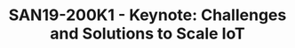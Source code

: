 ---
categories:
- san19
description: Dipesh will talk about the opportunity of IoT where the combination of
  Physical and Digital data can deliver new business models and efficiencies. He’ll
  then discuss what the technical challenges are to delivering this new era, and what
  Arm is doing with communities and partners to collectively deliver.
image:
  featured: 'true'
  path: /assets/images/featured-images/san19/SAN19-200K1.png
session_attendee_num: '92'
session_id: SAN19-200K1
session_room: Pacific Room (Keynote)
session_slot:
  end_time: '2019-09-24 10:30:00'
  start_time: '2019-09-24 10:00:00'
session_speakers:
- speaker_bio: ''
  speaker_company: Arm
  speaker_image: /assets/images/speakers/placeholder.jpg
  speaker_location: ''
  speaker_name: Dipesh Patel
  speaker_position: President, IoT Services Group
  speaker_url: ''
  speaker_username: dipesh.patel1
- speaker_bio: Dipesh Patel, President, IoT Services Group, Arm<br><br>Dipesh is the
    president of IoT Services Group at Arm. Prior to this, he served as the executive
    vice president of incubation businesses, responsible for the development of new
    businesses to create solutions to enable the Internet of Things.<br>Dipesh was
    previously executive vice president of technical operations, in charge of Arm’s
    infrastructure used for IP development. Before this he was general manager of
    the Physical Design Group at Arm.<br>Dipesh joined Arm in 1997 and has held senior
    management positions working primarily in System on Chip (SoC) related activities
    including vice president of technology for physical IP and director of research.
  speaker_company: Arm
  speaker_image: /assets/images/speakers/san19/dipesh-patel.jpg
  speaker_location: ''
  speaker_name: Dipesh Patel
  speaker_position: President, IoT Services Group
  speaker_url: ''
  speaker_username: dipesh_patel.201fngss
session_track: Keynote
tag: session
tags:
- Keynote
title: 'SAN19-200K1 - Keynote: Challenges and Solutions to Scale IoT'
---